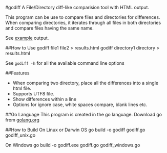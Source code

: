 #godiff
A File/Directory diff-like comparision tool with HTML output.

This program can be use to compare files and directories for differences.
When comparing directories, it iterates through all files in both directories
and compare files having the same name.

See [example](example.html) output.

##How to Use
	godiff file1 file2 > results.html
	godiff directory1 directory > results.html

See `godiff -h` for all the available command line options

##Features
* When comparing two directory, place all the differences into  a single html file.
* Supports UTF8 file. 
* Show differences within a line
* Options for ignore case, white spaces compare, blank lines etc.

##Go Language
This program is created in the go language.
Download go from [golang.org](http://golang.org)

##How to Build
On Linux or Darwin OS
	go build -o godiff godiff.go godiff_unix.go

On Windows
	go build -o godiff.exe  godiff.go godiff_windows.go

